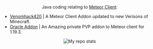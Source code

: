 <p align="center">
  Java coding relating to <a href="https://github.com/MeteorDevelopment">Meteor Client</a>: <br>
  <ul>    
    <li><a href="https://github.com/CrytoPal/Venomhack42">Venomhack420</a> | A Meteor Client Addon updated to new Verisons of Minecraft.</li>
    <li><a href="https://github.com/CrytoPal/Oracle-Meteor-Addo">Oracle Addon</a> | An Amazing private PVP addon to Meteor client for 1.19.3.</li>
  </ul>
</p>




<p align="center">
<img alt="My repo stats" src="https://github-readme-stats.vercel.app/api?username=CrytoPal&show_icons=true&theme=tokyonight">
</p>
